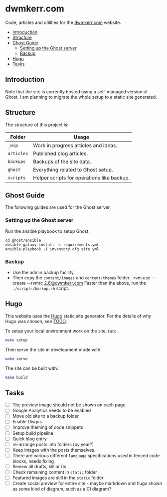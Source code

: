 # dwmkerr.com

Code, articles and utilities for the [dwmkerr.com](https://dwmkerr.com) website.

<!-- vim-markdown-toc GFM -->

* [Introduction](#introduction)
* [Structure](#structure)
* [Ghost Guide](#ghost-guide)
    * [Setting up the Ghost server](#setting-up-the-ghost-server)
    * [Backup](#backup)
* [Hugo](#hugo)
* [Tasks](#tasks)

<!-- vim-markdown-toc -->

## Introduction

Note that the site is currently hosted using a self-managed version of Ghost. I am planning to migrate the whole setup to a static site generated.

## Structure

The structure of this project is:

| Folder     | Usage                                      |
|------------|--------------------------------------------|
| `_wip`     | Work in progress articles and ideas.       |
| `articles` | Published blog articles.                   |
| `backups`  | Backups of the site data.                  |
| `ghost`    | Everything related to Ghost setup.         |
| `scripts`  | Helper scripts for operations like backup. |

## Ghost Guide

The following guides are used for the Ghost server.

### Setting up the Ghost server

Run the ansible playbook to setup Ghost:

```
cd ghost/ansible
absible-galaxy install -i requirements.yml
ansible-playbook -i inventory.cfg site.yml
```

### Backup

- Use the admin backup facility.
- Then copy the `content/images` and `content/themes` folder.
-rvm use --create --rvmrc 2.6@dwmkerr.com Faster than the above, run the `./scripts/backup.sh` script.

## Hugo

This website uses the [Hugo](https://gohugo.io/) static site generator. For the details of why Hugo was chosen, see [TODO](TODO).

To setup your local environment work on the site, run:

```sh
make setup
```

Then serve the site in development mode with:

```sh
make serve
```

The site can be built with:

```sh
make build
```

## Tasks

- [ ] The preview image should not be shown on each page.
- [ ] Google Analytics needs to be enabled
- [ ] Move old site to a backup folder
- [ ] Enable Disqus
- [ ] Improve theming of code snippets
- [ ] Setup build pipeline
- [ ] Quick blog entry
- [ ] re-arrange posts into folders (by year?)
- [ ] Keep images with the posts themselves.
- [ ] There are various different `language` specifications used in fenced code blocks, needs fixing
- [ ] Review all drafts, kill or fix
- [ ] Check remaining content in `static` folder
- [ ] Featured images are still in the `static` folder
- [ ] Create social preview for entire site - maybe markdown and hugo shown as some kind of diagram, such as a CI diagram?
